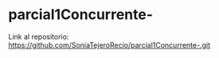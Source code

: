 # parcial1Concurrente-

Link al repositorio: https://github.com/SoniaTejeroRecio/parcial1Concurrente-.git
